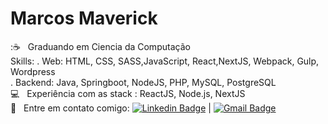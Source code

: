 # Marcos Maverick


 ::coffee: &nbsp; Graduando em Ciencia da Computação
 <br/> Skills:
. Web: HTML, CSS, SASS,JavaScript, React,NextJS, Webpack, Gulp, Wordpress
 <br/>
. Backend: Java, Springboot, NodeJS, PHP, MySQL, PostgreSQL 
 <br/> :computer: &nbsp; Experiência com as stack : ReactJS, Node.js, NextJS
 <br/> :email: &nbsp; Entre em contato comigo: [![Linkedin Badge](https://img.shields.io/badge/-MarcosMaverick-blue?style=flat-square&logo=Linkedin&logoColor=white&link=https://www.linkedin.com/in/marcos-maverick-091321101/)](https://www.linkedin.com/in/marcos-maverick-091321101/) 
| 
[![Gmail Badge](https://img.shields.io/badge/-maverick.comunicacao@gmail.com-c14438?style=flat-square&logo=Gmail&logoColor=white&link=mailto:maverick.comunicacao@gmail.com)](mailto:maverick.comunicacao@gmail.com)
